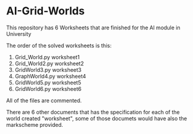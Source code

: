 # AI-Grid-Worlds
This repository has 6 Worksheets that are finished for the AI module in University

The order of the solved worksheets is this:

1. Grid_World.py    worksheet1
2. Grid_World2.py   worksheet2
3. GridWorld3.py    worksheet3
4. GraphWorld4.py   worksheet4
5. GridWorld5.py    worksheet5
6. GridWorld6.py    worksheet6

All of the files are commented.

There are 6 other documents that has the specification for each of the world created "worksheet", some of those documets would have also the markscheme provided.
